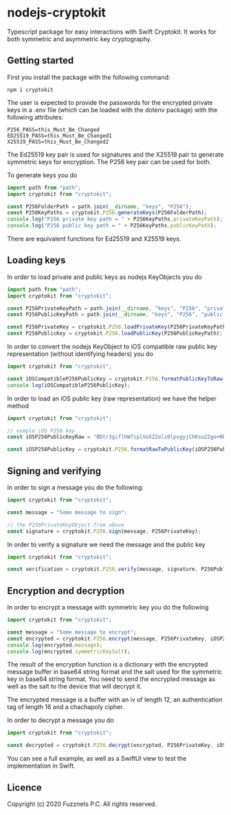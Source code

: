 # nodejs-cryptokit

Typescript package for easy interactions with Swift Cryptokit. It works for both symmetric and asymmetric key cryptography.

## Getting started

First you install the package with the following command:

```
npm i cryptokit
```

The user is expected to provide the passwords for the encrypted private keys in a .env file (which can be loaded with the dotenv package) with the following attributes:

```
P256_PASS=this_Must_Be_Changed
ED25519_PASS=this_Must_Be_Changed1
X25519_PASS=this_Must_Be_Changed2
```

The Ed25519 key pair is used for signatures and the X25519 pair to generate symmetric keys for encryption. The P256 key pair can be used for both.

To generate keys you do

```typescript
import path from "path";
import cryptokit from "cryptokit";

const P256FolderPath = path.join(__dirname, "keys", "P256");
const P256KeyPaths = cryptokit.P256.generateKeys(P256FolderPath);
console.log("P256 private key path = " + P256KeyPaths.privateKeyPath);
console.log("P256 public key path = " + P256KeyPaths.publicKeyPath);
```

There are equivalent functions for Ed25519 and X25519 keys.

## Loading keys

In order to load private and public keys as nodejs KeyObjects you do

```typescript
import path from "path";
import cryptokit from "cryptokit";

const P256PrivateKeyPath = path.join(__dirname, "keys", "P256", "private.key");
const P256PublicKeyPath = path.join(__dirname, "keys", "P256", "public.key");

const P256PrivateKey = cryptokit.P256.loadPrivateKey(P256PrivateKeyPath);
const P256PublicKey = cryptokit.P256.loadPublicKey(P256PublicKeyPath);
```

In order to convert the nodejs KeyObject to iOS compatible raw public key representation (without identifying headers) you do

```typescript
import cryptokit from "cryptokit";

const iOSCompatibleP256PublicKey = cryptokit.P256.formatPublicKeyToRaw(P256PublicKey);
console.log(iOSCompatibleP256PublicKey);
```

In order to load an iOS public key (raw representation) we have the helper method

```typescript
import cryptokit from "cryptokit";

// exmple iOS P256 key
const iOSP256PublicKeyRaw = "BDtr3giflhW7iplVoXZ2olz0lpsgyjChKsu22go+Nhm5TDk8dnwmMlm34uczZpjwd3x9NXO/oQWRuhEZF+95p3k=";

const iOSP256PublicKey = cryptokit.P256.formatRawToPublicKey(iOSP256PublicKeyRaw); // returns KeyObject
```

## Signing and verifying

In order to sign a message you do the following:

```typescript
import cryptokit from "cryptokit";

const message = "Some message to sign";

// the P256PrivateKeyObject from above
const signature = cryptokit.P256.sign(message, P256PrivateKey);
```

In order to verify a signature we need the message and the public key

```typescript
import cryptokit from "cryptokit";

const verification = cryptokit.P256.verify(message, signature, P256PublicKey);
```

## Encryption and decryption

In order to encrypt a message with symmetric key you do the following

```typescript
import cryptokit from "cryptokit";

const message = "Some message to encrypt";
const encrypted = cryptokit.P256.encrypt(message, P256PrivateKey, iOSP256PublicKey);
console.log(encrypted.message);
console.log(encrypted.symmetricKeySalt);
```

The result of the encryption function is a dictionary with the encrypted message buffer in base64 string format and the salt used for the symmetric key in base64 string format. You need to send the encrypted message as well as the salt to the device that will decrypt it.

The encrypted message is a buffer with an iv of length 12, an authentication tag of length 16 and a chachapoly cipher.

In order to decrypt a message you do

```typescript
import cryptokit from "cryptokit";

const decrypted = cryptokit.P256.decrypt(encrypted, P256PrivateKey, iOSP256PublicKey, encrypted.symmetricKeySalt);
```

You can see a full example, as well as a SwiftUI view to test the implementation in Swift.

## Licence

Copyright (c) 2020 Fuzznets P.C. All rights reserved.
